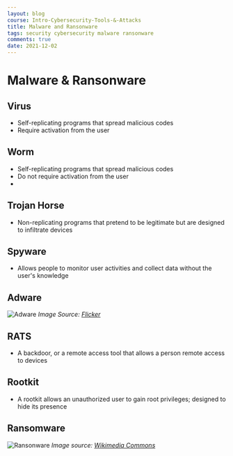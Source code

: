 ```yaml
---
layout: blog
course: Intro-Cybersecurity-Tools-&-Attacks
title: Malware and Ransonware
tags: security cybersecurity malware ransonware
comments: true
date: 2021-12-02
---
```


# Malware & Ransonware

## Virus
*   Self-replicating programs that spread malicious codes
*   Require activation from the user

## Worm
*   Self-replicating programs that spread malicious codes
*   Do not require activation from the user
*   
## Trojan Horse
*   Non-replicating programs that pretend to be legitimate but are designed to infiltrate devices

## Spyware
*   Allows people to monitor user activities and collect data without the user's knowledge

## Adware
![Adware](https://live.staticflickr.com/2307/2521108253_ff5edde368.jpg)
_Image Source: [Flicker](https://www.flickr.com/photos/factoryjoe/2521108253)_

## RATS
*   A backdoor, or a remote access tool that allows a person remote access to devices

## Rootkit
*   A rootkit allows an unauthorized user to gain root privileges; designed to hide its presence

## Ransomware
![Ransonware](https://upload.wikimedia.org/wikipedia/commons/thumb/1/12/Ransomware-pic.jpg/800px-Ransomware-pic.jpg)
_Image source: [Wikimedia Commons](https://commons.wikimedia.org/wiki/File:Ransomware-pic.jpg)_
